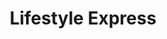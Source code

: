 ---
title: "Lifestyle Express"
url: /edinburgh/lifestyle-express-whitehill-street/
shop: convenience
---